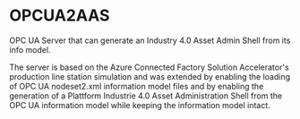 # OPCUA2AAS
OPC UA Server that can generate an Industry 4.0 Asset Admin Shell from its info model. 

The server is based on the Azure Connected Factory Solution Accelerator's production line station simulation and was extended by enabling the loading of OPC UA nodeset2.xml information model files and by enabling the generation of a Plattform Industrie 4.0 Asset Administration Shell from the OPC UA information model while keeping the information model intact.